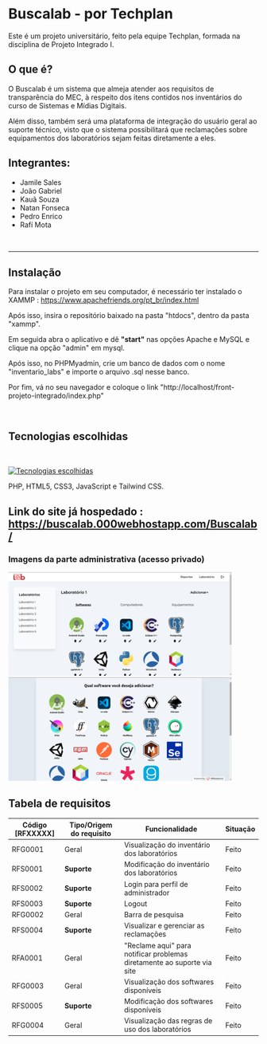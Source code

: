 # Buscalab - por Techplan
 Este é um projeto universitário, feito pela equipe Techplan, formada na disciplina de Projeto Integrado I.
 

 ## O que é?
 O Buscalab é um sistema que almeja atender aos requisitos de transparência do MEC, à respeito dos itens contidos nos inventários do curso de Sistemas e Mídias Digitais.

 Além disso, também será uma plataforma de integração do usuário geral ao suporte técnico, visto que o sistema possibilitará que reclamações sobre equipamentos dos laboratórios sejam feitas diretamente a eles.
 
 ## Integrantes:
 - Jamile Sales
 - João Gabriel
 - Kauã Souza
 - Natan Fonseca
 - Pedro Enrico 
 - Rafí Mota

</br>

---

## Instalação


 Para instalar o projeto em seu computador, é necessário ter instalado o XAMMP : https://www.apachefriends.org/pt_br/index.html
 
 Após isso, insira o repositório baixado na pasta "htdocs", dentro da pasta "xammp".
 
 Em seguida abra o aplicativo e dê <strong>"start"</strong> nas opções Apache e MySQL e clique na opção "admin" em mysql.
 
 Após isso, no PHPMyadmin, crie um banco de dados com o nome "inventario_labs" e importe o arquivo .sql nesse banco.
 
 Por fim, vá no seu navegador e coloque o link "http://localhost/front-projeto-integrado/index.php"

</br>

 ## Tecnologias escolhidas
 </br>

[![Tecnologias escolhidas](https://skills.thijs.gg/icons?i=php,html,css,js,tailwind&theme=dark)](https://skills.thijs.gg)

PHP, HTML5, CSS3, JavaScript e Tailwind CSS.

## Link do site já hospedado : https://buscalab.000webhostapp.com/Buscalab/
### Imagens da parte administrativa (acesso privado)
<img src = "assets/inside_buscalab/img03.jpeg" width = "450px"/>
<img src = "assets/inside_buscalab/img01.png" width = "450px"/>

 ## Tabela de requisitos

| Código [RFXXXXX]         | Tipo/Origem do requisito     | Funcionalidade | Situação |
|--------------|-----------|------------|------------|
| RFG0001 | Geral      | Visualização do inventário dos laboratórios        | Feito           |
| RFS0001      | **Suporte**  | Modificação do inventário dos laboratórios       | Feito           |
| RFS0002 | **Suporte**      | Login para perfil de administrador        | Feito           |
| RFS0003      | **Suporte**  | Logout       |  Feito          |
| RFG0002 | Geral      | Barra de pesquisa        |  Feito          |
| RFS0004      | **Suporte**  | Visualizar e gerenciar as reclamações       |   Feito         |
| RFA0001 | Geral      | "Reclame aqui" para notificar problemas diretamente ao suporte via site        | Feito           |
| RFG0003      | Geral  | Visualização dos softwares disponíveis       |  Feito          |
| RFS0005 | **Suporte**      | Modificação dos softwares disponíveis        |  Feito          |
| RFG0004      | Geral  | Visualização das regras de uso dos laboratórios       |  Feito          |
